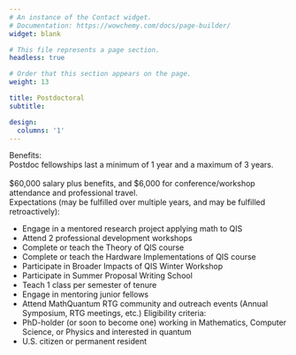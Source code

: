 ```yaml
---
# An instance of the Contact widget.
# Documentation: https://wowchemy.com/docs/page-builder/
widget: blank

# This file represents a page section.
headless: true

# Order that this section appears on the page.
weight: 13

title: Postdoctoral
subtitle:

design:
  columns: '1'
---
```

Benefits:
<br>Postdoc fellowships last a minimum of 1 year and a maximum of 3 years.</br>
<br>$60,000 salary plus benefits, and $6,000 for conference/workshop attendance and professional travel.</br>
Expectations (may be fulfilled over multiple years, and may be fulfilled retroactively):
- Engage in a mentored research project applying math to QIS
- Attend 2 professional development workshops
- Complete or teach the Theory of QIS course
- Complete or teach the Hardware Implementations of QIS course
- Participate in Broader Impacts of QIS Winter Workshop
- Participate in Summer Proposal Writing School
- Teach 1 class per semester of tenure
- Engage in mentoring junior fellows
- Attend MathQuantum RTG community and outreach events (Annual Symposium, RTG meetings, etc.)
Eligibility criteria:
- PhD-holder (or soon to become one) working in Mathematics, Computer Science, or Physics and interested in quantum
- U.S. citizen or permanent resident